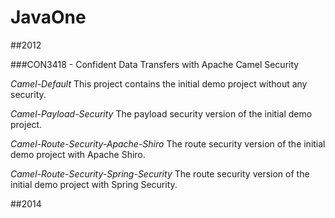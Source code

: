 JavaOne
=======

##2012

###CON3418 - Confident Data Transfers with Apache Camel Security

*Camel-Default*
This project contains the initial demo project without any security. 

*Camel-Payload-Security*
The payload security version of the initial demo project.

*Camel-Route-Security-Apache-Shiro*
The route security version of the initial demo project with Apache Shiro.

*Camel-Route-Security-Spring-Security*
The route security version of the initial demo project with Spring Security.

##2014

